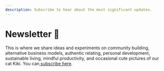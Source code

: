 ```yaml
---
description: Subscribe to hear about the most significant updates.
---
```


# Newsletter 💌

This is where we share ideas and experiments on community building, alternative business models, authentic relating, personal development, sustainable living, mindful productivity, and occasional cute pictures of our cat Kiki. You can[ subscribe here](https://honeyboom-llp.ck.page/03af8bbee7).

